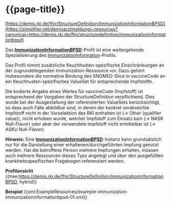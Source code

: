 # {{page-title}}
[https://demis.rki.de/fhir/StructureDefinition/ImmunizationInformationBPSD](https://simplifier.net/demisarztmeldung/~resources?canonical=https://demis.rki.de/fhir/structuredefinition/immunizationinformationbpsd)

Das **[ImmunizationInformationBPSD](https://simplifier.net/demisarztmeldung/~resources?canonical=https://demis.rki.de/fhir/structuredefinition/immunizationinformationbpsd)**-Profil ist eine weitergehende Spezialisierung des [ImmunizationInformation](https://simplifier.net/demisarztmeldung/~resources?canonical=https://demis.rki.de/fhir/structuredefinition/immunizationinformation)-Profils.

Das Profil nimmt zusätzliche Keuchhusten-spezifische Einschränkungen an der zugrundeliegenden Immunization-Ressource vor. Dazu gehört insbesondere die normative Bindung des SNOMED-Slice in vaccineCode an ein Keuchhusten-spezifisches ValueSet für entsprechende Impfstoffe.

Die kodierte Angabe eines Wertes für vaccineCode (Impfstoff) ist entsprechend der Vorgaben der StructureDefinition verpflichtend. Dies wurde bei der Ausgestaltung der referenzierten ValueSets berücksichtigt, so dass auch Fälle abbildbar sind, in denen der konkret verabreichte Impfstoff nicht in der Vorselektion des RKI enthalten ist (-> Other (qualifier value)), nicht erhoben wurde, welcher Impfstoff zum Einsatz kam (-> NASK Null-Flavor) oder aber der verwendete Impfstoff nicht ermittelbar ist (-> ASKU Null-Flavor).

**Hinweis:** Eine **[ImmunizationInformationBPSD](https://simplifier.net/demisarztmeldung/~resources?canonical=https://demis.rki.de/fhir/structuredefinition/immunizationinformation)**-Instanz kann grundsätzlich nur für die Darstellung einer erhaltenen/durchgeführten Impfung genutzt werden. Hat die betroffene Person mehrere Impfungen erhalten, müssen auch mehrere Ressourcen dieses Typs angelegt und über den ausgefüllten krankheitsspezifischen Fragebogen referenziert werden.

**Profilansicht**
{{tree:https://demis.rki.de/fhir/StructureDefinition/ImmunizationInformationBPSD, hybrid}}

**Beispiel**
{{xml:ExampleResources/example-immunization-immunizationinformationbpsd-01.xml}}
